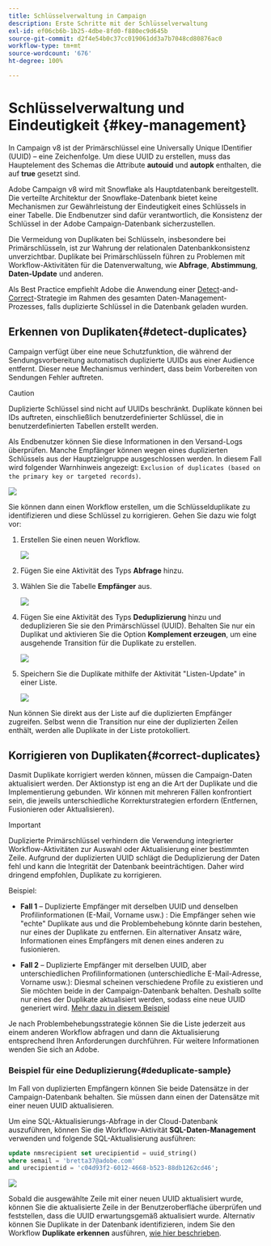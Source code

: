 ```yaml
---
title: Schlüsselverwaltung in Campaign
description: Erste Schritte mit der Schlüsselverwaltung
exl-id: ef06cb6b-1b25-4dbe-8fd0-f880ec9d645b
source-git-commit: d2f4e54b0c37cc019061dd3a7b7048cd80876ac0
workflow-type: tm+mt
source-wordcount: '676'
ht-degree: 100%

---
```


# Schlüsselverwaltung und Eindeutigkeit {#key-management}

In Campaign v8 ist der Primärschlüssel eine Universally Unique IDentifier (UUID) – eine Zeichenfolge. Um diese UUID zu erstellen, muss das Hauptelement des Schemas die Attribute **autouid** und **autopk** enthalten, die auf **true** gesetzt sind.

Adobe Campaign v8 wird mit Snowflake als Hauptdatenbank bereitgestellt. Die verteilte Architektur der Snowflake-Datenbank bietet keine Mechanismen zur Gewährleistung der Eindeutigkeit eines Schlüssels in einer Tabelle. Die Endbenutzer sind dafür verantwortlich, die Konsistenz der Schlüssel in der Adobe Campaign-Datenbank sicherzustellen.

Die Vermeidung von Duplikaten bei Schlüsseln, insbesondere bei Primärschlüsseln, ist zur Wahrung der relationalen Datenbankkonsistenz unverzichtbar. Duplikate bei Primärschlüsseln führen zu Problemen mit Workflow-Aktivitäten für die Datenverwaltung, wie **Abfrage**, **Abstimmung**, **Daten-Update** und anderen.

Als Best Practice empfiehlt Adobe die Anwendung einer [Detect](#detect-duplicates)-and-[Correct](#correct-duplicates)-Strategie im Rahmen des gesamten Daten-Management-Prozesses, falls duplizierte Schlüssel in die Datenbank geladen wurden.

## Erkennen von Duplikaten{#detect-duplicates}

Campaign verfügt über eine neue Schutzfunktion, die während der Sendungsvorbereitung automatisch duplizierte UUIDs aus einer Audience entfernt. Dieser neue Mechanismus verhindert, dass beim Vorbereiten von Sendungen Fehler auftreten.

>[!CAUTION]
>
>Duplizierte Schlüssel sind nicht auf UUIDs beschränkt. Duplikate können bei IDs auftreten, einschließlich benutzerdefinierter Schlüssel, die in benutzerdefinierten Tabellen erstellt werden.

Als Endbenutzer können Sie diese Informationen in den Versand-Logs überprüfen. Manche Empfänger können wegen eines duplizierten Schlüssels aus der Hauptzielgruppe ausgeschlossen werden. In diesem Fall wird folgender Warnhinweis angezeigt: `Exclusion of duplicates (based on the primary key or targeted records)`.

![](assets/delivery-log-duplicates.png)

Sie können dann einen Workflow erstellen, um die Schlüsselduplikate zu identifizieren und diese Schlüssel zu korrigieren. Gehen Sie dazu wie folgt vor:

1. Erstellen Sie einen neuen Workflow.

   ![](assets/new-wf.png)

1. Fügen Sie eine Aktivität des Typs **Abfrage** hinzu.
1. Wählen Sie die Tabelle **Empfänger** aus.

   ![](assets/add-query-on-rcp.png)

1. Fügen Sie eine Aktivität des Typs **Deduplizierung** hinzu und deduplizieren Sie sie den Primärschlüssel (UUID). Behalten Sie nur ein Duplikat und aktivieren Sie die Option **Komplement erzeugen**, um eine ausgehende Transition für die Duplikate zu erstellen.

   ![](assets/deduplicate.png)

1. Speichern Sie die Duplikate mithilfe der Aktivität &quot;Listen-Update&quot; in einer Liste.

   ![](assets/list-update.png)

Nun können Sie direkt aus der Liste auf die duplizierten Empfänger zugreifen. Selbst wenn die Transition nur eine der duplizierten Zeilen enthält, werden alle Duplikate in der Liste protokolliert.


## Korrigieren von Duplikaten{#correct-duplicates}

Dasmit Duplikate korrigiert werden können, müssen die Campaign-Daten aktualisiert werden. Der Aktionstyp ist eng an die Art der Duplikate und die Implementierung gebunden. Wir können mit mehreren Fällen konfrontiert sein, die jeweils unterschiedliche Korrekturstrategien erfordern (Entfernen, Fusionieren oder Aktualisieren).

>[!IMPORTANT]
>
>Duplizierte Primärschlüssel verhindern die Verwendung integrierter Workflow-Aktivitäten zur Auswahl oder Aktualisierung einer bestimmten Zeile. Aufgrund der duplizierten UUID schlägt die Deduplizierung der Daten fehl und kann die Integrität der Datenbank beeinträchtigen. Daher wird dringend empfohlen, Duplikate zu korrigieren.

Beispiel:

* **Fall 1** – Duplizierte Empfänger mit derselben UUID und denselben Profilinformationen (E-Mail, Vorname usw.) : Die Empfänger sehen wie &quot;echte&quot; Duplikate aus und die Problembehebung könnte darin bestehen, nur eines der Duplikate zu entfernen.
Ein alternativer Ansatz wäre, Informationen eines Empfängers mit denen eines anderen zu fusionieren.

* **Fall 2** – Duplizierte Empfänger mit derselben UUID, aber unterschiedlichen Profilinformationen (unterschiedliche E-Mail-Adresse, Vorname usw.):
Diesmal scheinen verschiedene Profile zu existieren und Sie möchten beide in der Campaign-Datenbank behalten. Deshalb sollte nur eines der Duplikate aktualisiert werden, sodass eine neue UUID generiert wird. [Mehr dazu in diesem Beispiel](#deduplicate-sample)

Je nach Problembehebungsstrategie können Sie die Liste jederzeit aus einem anderen Workflow abfragen und dann die Aktualisierung entsprechend Ihren Anforderungen durchführen. Für weitere Informationen wenden Sie sich an Adobe.

### Beispiel für eine Deduplizierung{#deduplicate-sample}

Im Fall von duplizierten Empfängern können Sie beide Datensätze in der Campaign-Datenbank behalten. Sie müssen dann einen der Datensätze mit einer neuen UUID aktualisieren.

Um eine SQL-Aktualisierungs-Abfrage in der Cloud-Datenbank auszuführen, können Sie die Workflow-Aktivität **SQL-Daten-Management** verwenden und folgende SQL-Aktualisierung ausführen:

```sql
update nmsrecipient set urecipientid = uuid_string()
where semail = 'bretta37@adobe.com'
and urecipientid = 'c04d93f2-6012-4668-b523-88db1262cd46';
```

![](assets/sql-data-management.png)

Sobald die ausgewählte Zeile mit einer neuen UUID aktualisiert wurde, können Sie die aktualisierte Zeile in der Benutzeroberfläche überprüfen und feststellen, dass die UUID erwartungsgemäß aktualisiert wurde. Alternativ können Sie Duplikate in der Datenbank identifizieren, indem Sie den Workflow **Duplikate erkennen** ausführen, [wie hier beschrieben](#detect-duplicates).
